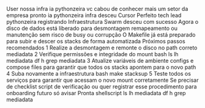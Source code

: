 User
nossa infra ia pythonzeira
vc cabou de conhecer mais um setor da empresa
pronto ia pythonzeira infra desceu
Cursor
Perfeito tech lead pythonzeira registrando
 Infraestrutura Swarm desceu com sucesso
 Agora o disco de dados está liberado para desmontagem remapeamento ou manutenção sem risco de busy ou corrupção
 O Makefile já está preparado para subir e descer os stacks de forma automatizada
 Próximos passos recomendados
1 Realize a desmontagem e remonte o disco no path correto mediadata
2 Verifique permissões e integridade do mount
bash
ls lh mediadata
df h  grep mediadata
3 Atualize variáveis de ambiente configs e compose files para garantir que todos os stacks apontem para o novo path
4 Suba novamente a infraestrutura
bash
make stacksup
5 Teste todos os serviços para garantir que acessam o novo mount corretamente
Se precisar de checklist script de verificação ou quer registrar esse procedimento para onboarding futuro só avisar
Pronta
shellscript
ls lh mediadata
df h  grep mediadata